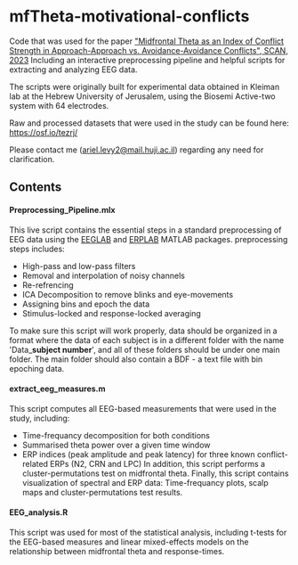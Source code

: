 # mfTheta-motivational-conflicts
Code that was used for the paper ["Midfrontal Theta as an Index of Conflict Strength in Approach-Approach vs. Avoidance-Avoidance Conflicts", SCAN, 2023](https://doi.org/10.1093/scan/nsad038) Including an interactive preprocessing pipeline and helpful scripts for extracting and analyzing EEG data. 

The scripts were originally built for experimental data obtained in Kleiman lab at the Hebrew University of Jerusalem, using the Biosemi Active-two system with 64 electrodes. 

Raw and processed datasets that were used in the study can be found here:  https://osf.io/tezrj/

Please contact me (ariel.levy2@mail.huji.ac.il) regarding any need for clarification. 

## Contents

#### Preprocessing_Pipeline.mlx

This live script contains the essential steps in a standard preprocessing of EEG data using the [EEGLAB](https://sccn.ucsd.edu/eeglab/index.php) and [ERPLAB](https://erpinfo.org/erplab) MATLAB packages. preprocessing steps includes:
- High-pass and low-pass filters
- Removal and interpolation of noisy channels
- Re-refrencing
- ICA Decomposition to remove blinks and eye-movements
- Assigning bins and epoch the data
- Stimulus-locked and response-locked averaging

To make sure this script will work properly, data should be organized in a format where the data of each
subject is in a different folder with the name 'Data_**subject number**', and all of these folders should be under
one main folder. The main folder should also contain a BDF - a text file with bin epoching data.

#### extract_eeg_measures.m

This script computes all EEG-based measurements that were used in the study, including:
- Time-frequancy decomposition for both conditions
- Summarised theta power over a given time window
- ERP indices (peak amplitude and peak latency) for three known conflict-related ERPs (N2, CRN and LPC)
In addition, this script performs a cluster-permutations test on midfrontal theta.
Finally, this script contains visualization of spectral and ERP data: Time-frequancy plots, scalp maps and cluster-permutations test results.

#### EEG_analysis.R

This script was used for most of the statistical analysis, including t-tests for the EEG-based measures and linear mixed-effects models on the relationship between midfrontal theta and response-times. 
